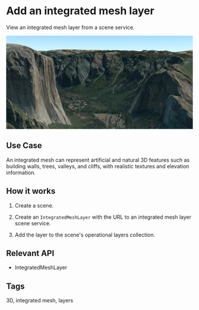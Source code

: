 # Add an integrated mesh layer

View an integrated mesh layer from a scene service.

<img src="AddAnIntegratedMeshLayer.png"/>

## Use Case

An integrated mesh can represent artificial and natural 3D features such as
building walls, trees, valleys, and cliffs, with realistic textures and
elevation information.

## How it works


1. Create a scene.

2. Create an `IntegratedMeshLayer` with the URL to an integrated mesh layer 
scene service.

3. Add the layer to the scene's operational layers collection.


## Relevant API


* IntegratedMeshLayer


## Tags

3D, integrated mesh, layers
